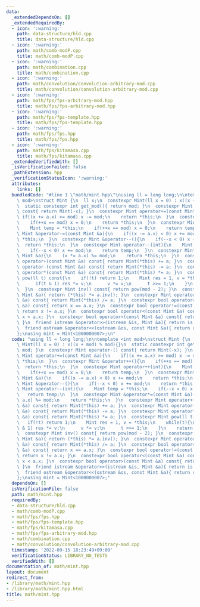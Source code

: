 ```yaml
---
data:
  _extendedDependsOn: []
  _extendedRequiredBy:
  - icon: ':warning:'
    path: data-structure/hld.cpp
    title: data-structure/hld.cpp
  - icon: ':warning:'
    path: math/comb-modP.cpp
    title: math/comb-modP.cpp
  - icon: ':warning:'
    path: math/combination.cpp
    title: math/combination.cpp
  - icon: ':warning:'
    path: math/convolution/convolution-arbitrary-mod.cpp
    title: math/convolution/convolution-arbitrary-mod.cpp
  - icon: ':warning:'
    path: math/fps/fps-arbitrary-mod.hpp
    title: math/fps/fps-arbitrary-mod.hpp
  - icon: ':warning:'
    path: math/fps/fps-template.hpp
    title: math/fps/fps-template.hpp
  - icon: ':warning:'
    path: math/fps/fps.hpp
    title: math/fps/fps.hpp
  - icon: ':warning:'
    path: math/fps/kitamasa.cpp
    title: math/fps/kitamasa.cpp
  _extendedVerifiedWith: []
  _isVerificationFailed: false
  _pathExtension: hpp
  _verificationStatusIcon: ':warning:'
  attributes:
    links: []
  bundledCode: "#line 1 \"math/mint.hpp\"\nusing ll = long long;\n\ntemplate <int\
    \ mod>\nstruct Mint {\n  ll x;\n  constexpr Mint(ll x = 0) : x((x + mod) % mod){}\n\
    \  static constexpr int get_mod(){ return mod; }\n  constexpr Mint operator-()\
    \ const{ return Mint(-x); }\n  constexpr Mint operator+=(const Mint &a){\n   \
    \ if((x += a.x) >= mod) x -= mod;\n    return *this;\n  }\n  constexpr Mint &operator++(){\n\
    \    if(++x == mod) x = 0;\n    return *this;\n  }\n  constexpr Mint operator++(int){\n\
    \    Mint temp = *this;\n    if(++x == mod) x = 0;\n    return temp;\n  }\n  constexpr\
    \ Mint &operator-=(const Mint &a){\n    if((x -= a.x) < 0) x += mod;\n    return\
    \ *this;\n  }\n  constexpr Mint &operator--(){\n    if(--x < 0) x += mod;\n  \
    \  return *this;\n  }\n  constexpr Mint operator--(int){\n    Mint temp = *this;\n\
    \    if(--x < 0) x += mod;\n    return temp;\n  }\n  constexpr Mint &operator*=(const\
    \ Mint &a){\n    (x *= a.x) %= mod;\n    return *this;\n  }\n  constexpr Mint\
    \ operator+(const Mint &a) const{ return Mint(*this) += a; }\n  constexpr Mint\
    \ operator-(const Mint &a) const{ return Mint(*this) -= a; }\n  constexpr Mint\
    \ operator*(const Mint &a) const{ return Mint(*this) *= a; }\n  constexpr Mint\
    \ pow(ll t) const{\n    if(!t) return 1;\n    Mint res = 1, v = *this;\n    while(t){\n\
    \      if(t & 1) res *= v;\n      v *= v;\n      t >>= 1;\n    }\n    return res;\n\
    \  }\n  constexpr Mint inv() const{ return pow(mod - 2); }\n  constexpr Mint &operator/=(const\
    \ Mint &a){ return (*this) *= a.inv(); }\n  constexpr Mint operator/(const Mint\
    \ &a) const{ return Mint(*this) /= a; }\n  constexpr bool operator==(const Mint\
    \ &a) const{ return x == a.x; }\n  constexpr bool operator!=(const Mint &a) const{\
    \ return x != a.x; }\n  constexpr bool operator<(const Mint &a) const{ return\
    \ x < a.x; }\n  constexpr bool operator>(const Mint &a) const{ return x > a.x;\
    \ }\n  friend istream &operator>>(istream &is, Mint &a){ return is >> a.x; }\n\
    \  friend ostream &operator<<(ostream &os, const Mint &a){ return os << a.x; }\n\
    };\nusing mint = Mint<1000000007>;\n"
  code: "using ll = long long;\n\ntemplate <int mod>\nstruct Mint {\n  ll x;\n  constexpr\
    \ Mint(ll x = 0) : x((x + mod) % mod){}\n  static constexpr int get_mod(){ return\
    \ mod; }\n  constexpr Mint operator-() const{ return Mint(-x); }\n  constexpr\
    \ Mint operator+=(const Mint &a){\n    if((x += a.x) >= mod) x -= mod;\n    return\
    \ *this;\n  }\n  constexpr Mint &operator++(){\n    if(++x == mod) x = 0;\n  \
    \  return *this;\n  }\n  constexpr Mint operator++(int){\n    Mint temp = *this;\n\
    \    if(++x == mod) x = 0;\n    return temp;\n  }\n  constexpr Mint &operator-=(const\
    \ Mint &a){\n    if((x -= a.x) < 0) x += mod;\n    return *this;\n  }\n  constexpr\
    \ Mint &operator--(){\n    if(--x < 0) x += mod;\n    return *this;\n  }\n  constexpr\
    \ Mint operator--(int){\n    Mint temp = *this;\n    if(--x < 0) x += mod;\n \
    \   return temp;\n  }\n  constexpr Mint &operator*=(const Mint &a){\n    (x *=\
    \ a.x) %= mod;\n    return *this;\n  }\n  constexpr Mint operator+(const Mint\
    \ &a) const{ return Mint(*this) += a; }\n  constexpr Mint operator-(const Mint\
    \ &a) const{ return Mint(*this) -= a; }\n  constexpr Mint operator*(const Mint\
    \ &a) const{ return Mint(*this) *= a; }\n  constexpr Mint pow(ll t) const{\n \
    \   if(!t) return 1;\n    Mint res = 1, v = *this;\n    while(t){\n      if(t\
    \ & 1) res *= v;\n      v *= v;\n      t >>= 1;\n    }\n    return res;\n  }\n\
    \  constexpr Mint inv() const{ return pow(mod - 2); }\n  constexpr Mint &operator/=(const\
    \ Mint &a){ return (*this) *= a.inv(); }\n  constexpr Mint operator/(const Mint\
    \ &a) const{ return Mint(*this) /= a; }\n  constexpr bool operator==(const Mint\
    \ &a) const{ return x == a.x; }\n  constexpr bool operator!=(const Mint &a) const{\
    \ return x != a.x; }\n  constexpr bool operator<(const Mint &a) const{ return\
    \ x < a.x; }\n  constexpr bool operator>(const Mint &a) const{ return x > a.x;\
    \ }\n  friend istream &operator>>(istream &is, Mint &a){ return is >> a.x; }\n\
    \  friend ostream &operator<<(ostream &os, const Mint &a){ return os << a.x; }\n\
    };\nusing mint = Mint<1000000007>;"
  dependsOn: []
  isVerificationFile: false
  path: math/mint.hpp
  requiredBy:
  - data-structure/hld.cpp
  - math/comb-modP.cpp
  - math/fps/fps.hpp
  - math/fps/fps-template.hpp
  - math/fps/kitamasa.cpp
  - math/fps/fps-arbitrary-mod.hpp
  - math/combination.cpp
  - math/convolution/convolution-arbitrary-mod.cpp
  timestamp: '2022-09-15 18:23:49+09:00'
  verificationStatus: LIBRARY_NO_TESTS
  verifiedWith: []
documentation_of: math/mint.hpp
layout: document
redirect_from:
- /library/math/mint.hpp
- /library/math/mint.hpp.html
title: math/mint.hpp
---
```

